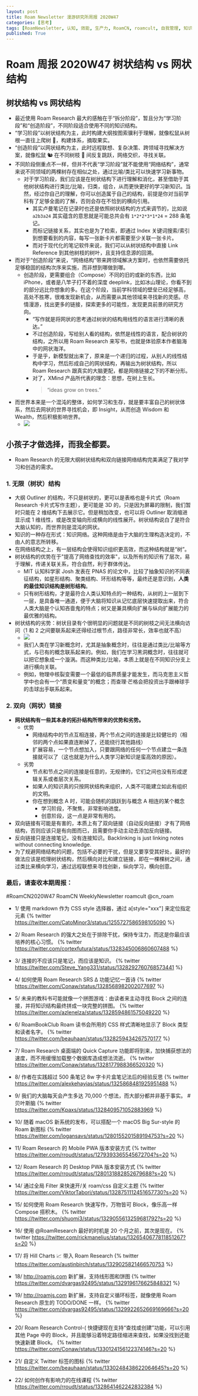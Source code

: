 ```yaml
---
layout: post
title: Roam Newsletter 漫游研究所周报 2020W47
categories: [思考]
tags: [RoamNewsletter, 认知, 效能, 生产力, RoamCN, roamcult, 自我管理, 知识创造, RoamResearch]
published: True
---
```


# Roam 周报 2020W47 树状结构 vs 网状结构

## 树状结构 vs 网状结构

- 最近使用 Roam Research 最大的感触在于“拆分阶段”，暂且分为“学习阶段”和“创造阶段”，不同阶段适合使用不同的知识结构。
- “学习阶段”以树状结构为主，此时构建大纲按图索骥利于理解，就像松鼠从树根一直往上爬树 🎄，构建体系，摘取果实。
- “创造阶段”以网状结构为主，此时远程联想、复杂决策、跨领域寻找解决方案，就像松鼠 🐿 在不同树枝 🌲 间反复跳跃，网络交织，寻找关联。
- 不同阶段侧重点不一样，但并不代表“学习阶段”就不能使用“网络结构”，通常来说不同领域的两棵树存在相似之处，通过比喻/类比可以快速学习新事物。
  - 对于学习阶段，我们应该是在树状结构下进行理解和消化，甚至借助于其他树状结构进行类比/比喻，归类，组合，从而更快更好的学习新知识。当然，经过你自己的理解，你可以创造属于自己的结构，前提是你对当前学科有了足够全面的了解，否则会存在不恰到的横向引用。
    - 其实卢曼笔记在记录时也还是依照树状结构的方式来调节的，比如说 `a2b3a24` 其实蕴含的意思就是可能总共会有 `1*2*2*3*1*24` = 288 条笔记。
    - 而标记链接关系，其实也是为了检索，即通过 Index 关键词搜索/索引到想要看到的内容，每写一张新卡片都需要至少关联一张卡片。
    - 而对于现代化的笔记软件来说，我们可以从树状结构中直接 Link Reference 到其他树枝的树叶，且支持信息源的回溯。
- 而对于“创造阶段”来说，“网络结构”带来跨领域解决方案时，也依然需要依托足够稳固的结构次序来实施，而非想到哪做到哪。
  - 创造阶段，更需要组合（Compose）不同的旧的或新的东西，比如 iPhone，或者是八竿子打不着的深度 deeplink，比如冰山理论，你看不到的部分远比你想象的多。在这个阶段，当前学科领域的壁垒已经足够高，高处不胜寒，很难发现新机会，从而需要从其他领域来寻找新的灵感。尽情漫游，找出更多的链接，探索更多的可能性，发现更具前景的研究方向。
    - “写作就是将网状的思考通过树状的结构用线性的语言进行清晰的表达。”
    - 不过创造阶段，写给别人看的结构，依然是线性的语言，配合树状的结构，之所以用 Roam Research 来写书，也就是体验原本作者脑海中的网状海洋。
    - 于是乎，新模型就出来了，原来是一个递归的过程，从别人的线性结构中学习，然后形成自己的网状结构，再输出为树状结构，所以 Roam Research 跟真实的大脑更配，都是网络链接之下的不断分形。
    - 对了，XMind 产品所代表的理念：思想，在树上生长。
    - > “ideas grow on trees.”
- 而世界本来是一个混沌的整体，如何学习和生存，就是要丰富自己的树状体系，然后去网状的世界寻找机会，即 Insight，从而创造 Wisdom 和 Wealth，然后积极影响世界。
  - ![](https://firebasestorage.googleapis.com/v0/b/firescript-577a2.appspot.com/o/imgs%2Fapp%2FNote-Tasking%2FYp2_ak5urG.png?alt=media&token=44e68618-f328-4543-8edb-8da5db8d87c5)

## 小孩子才做选择，而我全都要。

- Roam Research 的无限大纲树状结构和双向链接网络结构完美满足了我对学习和创造的需求。

### 1. 无限（树状）结构

- 大纲 Outliner 的结构，不只是树状的，更可以是表格也是卡片式（Roam Research 卡片式写作主题），更可能是 3D 的，只是因为屏幕的限制，我们暂时只能在 2 维结构下去展示它。但是稍加改变，也可以将 Outliner 取消缩进显示成 1 维线性，或是改变轴向形成横向的线性展开。树状结构说白了是符合大脑认知的，而世界则是混沌的网状。
- 知识的一种存在形式：知识网络。这种网络是由于大脑的生理构造决定的，不由人的意志所转移。
- 在网络结构之上，有一层结构会使得知识组织更高效，而这种结构就是“树”。
- 树状结构的优势在于"提高了网络查找的效率"，以及所有的知识有了层次，易于理解，传递关联关系，符合自然，利于群体传达。
  - MIT 认知科学家 Josh 发表在 PNAS 的论文中，比较了抽象知识的不同表征结构，如星形结构、聚类结构、环形结构等等，最终还是意识到，**人类的最佳知识结构是树形结构**。
  - 只有树形结构，才是最符合人类认知特点的一种结构，从树的上一层到下一层，是具备唯一通道，便于大脑将知识从记忆底层快速提取出来，符合人类大脑是个认知吝啬鬼的特点；树又是兼具横向扩展与纵向扩展能力的最优雅的结构。
- 树状结构的劣势：树状目录有个很明显的问题就是不同的树枝之间无法横向访问（1 和 2 之间要联系起来还得经过根节点，路径非常长，效率也就不高）
  - ![](https://pic4.zhimg.com/80/v2-a8c07827960d11849e8ff0815732a6af_1440w.jpg)
  - 我们人类在学习新概念时，尤其是抽象概念时，往往是通过类比/比喻等方式，与已有的概念联系起来的。例如，我们在学习黑洞概念时，往往就可以把它想象成一个漩涡。而这种类比/比喻，本质上就是在不同知识分支上进行横向关联。
  - 例如，物理中核裂变需要一个最低的临界质量才能发生，而马克思主义哲学中也会有一个“质变和量变”的概念；而查理·芒格会把投资出手跟棒球手的击球出手联系起来。

### 2. 双向（网状）链接

- **网状结构有一些其本身的拓扑结构所带来的优势和劣势。**
  - 优势
    - 网络结构中的节点互相连接，两个节点之间的连接是比较健壮的（相邻的两个点如果直连断掉了，还能绕行其他路线）
    - 扩展容易，一个节点想加入，只要跟网络的任何一个节点建立一条连接就可以了（这也就是为什么人类学习新知识是蛮高效的原因）。
  - 劣势
    - 节点和节点之间的连接是任意的，无规律的，它们之间也没有形成逻辑关系或者层次关系。
    - 如果人的知识真的只按网状结构来组织，人类不可能建立如此有组织的文明。
    - 你在想到概念 A 时，可能会随机的跳跃到与概念 A 相连的某个概念
      - 学习阶段，不聚焦，非常影响进度。
      - 创意阶段，这一点是非常有用的。
- 双向链接有可能是有害的，本质上有了双向链接（自动反向链接）才有了网络结构，否则应该只是有向图而已，且需要你手动主动去添加反向链接。
- 反向链接只是连接笔记，没有连接知识。Backlinking is just linking notes without connecting knowledge.
- 为了规避网络结构的问题，包括不必要的干扰，但是又要享受其好处，最好的做法应该是梳理树状结构，然后横向对比和建立链接，即在一棵棵树之间，通过类比来横向学习，通过远程联想来寻找创新，纵向学习，横向创意。

### 最后，请查收本期周报：

#RoamCN2020W47 RoamCN WeeklyNewsletter roamcult @cn_roam

- 1/ 使用 markdown 作为 CSS style 选择器，通过 a[style="xxx"] 来定位指定元素
  {% twitter https://twitter.com/CatoMinor3/status/1255727586598105090 %}

- 2/ Roam Research 的强大之处在于排除干扰，保持专注力，而这是你最应该培养的核心习惯。
  {% twitter https://twitter.com/cortexfutura/status/1328345006860607488 %}

- 3/ 连接的不应该只是笔记，而应该是知识。
  {% twitter https://twitter.com/Steve_Yang331/status/1328292760768573441 %}

- 4/ 如何使用 Roam Research SRS ∆ 功能记忆一首诗
  {% twitter https://twitter.com/Conaw/status/1328568982002077697 %}

- 5/ 未来的教科书可能就像一个拼图游戏：由读者来主动寻找 Block 之间的连接，并将知识结构最终拼成一块完整的拼图。
  {% twitter https://twitter.com/azlenelza/status/1328594861575049220 %}

- 6/ RoamBookClub Roam 读书会所用的 CSS 样式清晰地显示了 Block 类型和读者名字。
  {% twitter https://twitter.com/beauhaan/status/1328259434267570177 %}

- 7/ Roam Research 桌面端的 Quick Capture 功能即将到来，加快捕获想法的速度，而不用缓慢加载整个数据库造成想法流逝。
  {% twitter https://twitter.com/Conaw/status/1328177988366520320 %}

- 8/ 作者在实践超过 500 条笔记 8w 字卡片盒笔记法后的经验反思
  {% twitter https://twitter.com/alexkehayias/status/1325868481925951488 %}

- 9/ 我们的大脑每天会产生多达 70,000 个想法，而大部分都并非基于事实。 #贝叶斯脑
  {% twitter https://twitter.com/Kpaxs/status/1328409571052883969 %}

- 10/ 随着 macOS 新系统的发布，可以搭配一个 macOS Big Sur-style 的 Roam 新图标
  {% twitter https://twitter.com/logansavs/status/1280155201589194753?s=20 %}

- 11/ Roam Research 的 Mobile PWA 版本安装方式
  {% twitter https://twitter.com/rroudt/status/1279393365545672704?s=20 %}

- 12/ Roam Research 的 Desktop PWA 版本安装方式
  {% twitter https://twitter.com/rroudt/status/1280131882852679688?s=20 %}

- 14/ 通过全局 Filter 来快速开/关 roam/css 自定义主题
  {% twitter https://twitter.com/ViktorTabori/status/1328751112451657730?s=20 %}

- 15/ 如何使用 Roam Research 快速写作，万物皆可 Block，像乐高一样 Compose 搭积木。
  {% twitter https://twitter.com/shuomi3/status/1329055613259681792?s=20 %}

- 16/ 使用 @RoamResearch 最好的时机是 20 个月之前，其次是现在。
  {% twitter https://twitter.com/rickmanelius/status/1326540677811851267?s=20 %}

- 17/ 将 Hill Charts 📈 带入 Roam Research
  {% twitter https://twitter.com/austinbirch/status/1329025821466570753 %}

- 18/ http://roamjs.com 新扩展，支持线形图和饼图
  {% twitter https://twitter.com/dvargas92495/status/1329196176625848321 %}

- 19/ http://roamjs.com 新扩展，支持自定义循环标签，就像使用 Roam Research 原生的 TODO/DONE 一样。
  {% twitter https://twitter.com/dvargas92495/status/1329922652669169666?s=20 %}

- 20/ Roam Research Control-( 快捷键现在支持“查找或创建”功能，可以引用其他 Page 中的 Block，并且能够沿着特定路径缩进来查找，如果没找到还能快速新建 Block。
  {% twitter https://twitter.com/Conaw/status/1330124156122374146?s=20 %}

- 21/ 自定义 Twitter 标签的图标
  {% twitter https://twitter.com/beauhaan/status/1330248438622064645?s=20 %}

- 22/ 如何创作有影响力的在线课程
  {% twitter https://twitter.com/rroudt/status/1328641462242832384 %}
